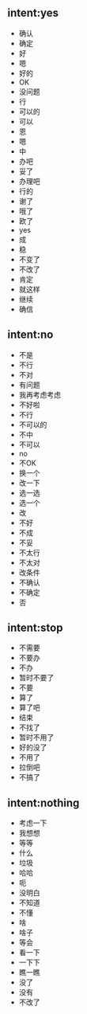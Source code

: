 ## intent:yes
- 确认
- 确定
- 好
- 嗯
- 好的
- OK
- 没问题
- 行
- 可以的
- 可以
- 恩
- 嗯
- 中
- 办吧
- 妥了
- 办理吧
- 行的
- 谢了
- 哦了
- 欧了
- yes
- 成
- 稳
- 不变了
- 不改了
- 肯定
- 就这样
- 继续
- 确信

## intent:no
- 不是
- 不行
- 不对
- 有问题
- 我再考虑考虑
- 不好啦
- 不行
- 不可以的
- 不中
- 不可以
- no
- 不OK
- 换一个
- 改一下
- 选一选
- 选一个
- 改
- 不好
- 不成
- 不妥
- 不太行
- 不太对
- 改条件
- 不确认
- 不确定
- 否


## intent:stop
- 不需要
- 不要办
- 不办
- 暂时不要了
- 不要
- 算了
- 算了吧
- 结束
- 不找了
- 暂时不用了
- 好的没了
- 不用了
- 拉倒吧
- 不搞了


## intent:nothing
- 考虑一下
- 我想想
- 等等
- 什么
- 垃圾
- 哈哈
- 呃
- 没明白
- 不知道
- 不懂
- 啥
- 啥子
- 等会
- 看一下
- 一下下
- 瞧一瞧
- 没了
- 没有
- 不改了

